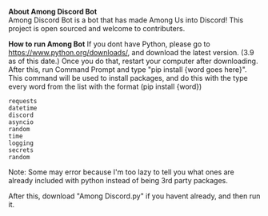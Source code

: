 **About Among Discord Bot**    
Among Discord Bot is a bot that has made Among Us into Discord! 
This project is open sourced and welcome to contributers. 

**How to run Among Bot**
If you dont have Python, please go to https://www.python.org/downloads/, and download the latest version. (3.9 as of this date.)
Once you do that, restart your computer after downloading.
After this, run Command Prompt and type "pip install {word goes here}". This command will be used to install packages, and do this with the type every word from the list with the format (pip install {word})
```
requests
datetime
discord
asyncio
random
time
logging
secrets
random
```
Note: Some may error because I'm too lazy to tell you what ones are already included with python instead of being 3rd party packages.

After this, download "Among Discord.py" if you havent already, and then run it. 

